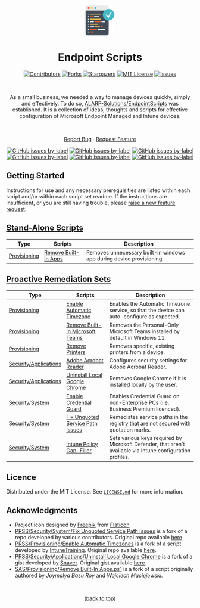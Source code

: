 <div align="center">  
  <a href="https://github.com/ALARP-Solutions/EndpointScripts">
    <img src="logo.png" alt="Logo" width="80" height="80">
  </a>

  <h1 id="top">Endpoint Scripts</h1>

  [![Contributors][contributors-shield]][contributors-url]
  [![Forks][forks-shield]][forks-url]
  [![Stargazers][stars-shield]][stars-url]
  [![MIT License][license-shield]][license-url]
  [![Issues][issues-shield]][issues-url]
  
  <br/>
  
  As a small business, we needed a way to manage devices quickly, simply and effectively. To do so, [ALARP-Solutions/EndpointScripts](https://github.com/ALARP-Solutions/EndpointScripts) was established. It is a collection of ideas, thoughts and scripts for effective configuration of Microsoft Endpoint Managed and Intune devices. 

  <br/>
  
  [Report Bug](https://github.com/ALARP-Solutions/EndpointScripts/issues/new?assignees=&labels=bug&template=bug_report.md&title=)
  ·
  [Request Feature](https://github.com/ALARP-Solutions/EndpointScripts/issues/new?assignees=&labels=enhancement&template=feature_request.md&title=)
  
  [![GitHub issues by-label](https://img.shields.io/github/issues/ALARP-Solutions/EndpointScripts/bug?color=red&label=Bugs&style=flat-square)](https://github.com/ALARP-Solutions/EndpointScripts/labels/bug)
  [![GitHub issues by-label](https://img.shields.io/github/issues/ALARP-Solutions/EndpointScripts/documentation?color=blue&label=Documentation&style=flat-square)](https://github.com/ALARP-Solutions/EndpointScripts/labels/documentation)
  [![GitHub issues by-label](https://img.shields.io/github/issues/ALARP-Solutions/EndpointScripts/enhancement?color=aqua&label=Enhancements&style=flat-square)](https://github.com/ALARP-Solutions/EndpointScripts/labels/enhancement)
  [![GitHub issues by-label](https://img.shields.io/github/issues/ALARP-Solutions/EndpointScripts/good%2520first%2520issue?color=purple&label=Good%20First%20Issue&style=flat-square)](https://github.com/ALARP-Solutions/EndpointScripts/labels/good%20first%20issue)
  [![GitHub issues by-label](https://img.shields.io/github/issues/ALARP-Solutions/EndpointScripts/Help%20Wanted?color=forestgreen&label=Help%20Wanted&style=flat-square)](https://github.com/ALARP-Solutions/EndpointScripts/labels/help%20wanted)
  [![GitHub issues by-label](https://img.shields.io/github/issues/ALARP-Solutions/EndpointScripts/security?color=black&label=Security&style=flat-square)](https://github.com/ALARP-Solutions/EndpointScripts/labels/security)
  
</div>

## Getting Started
Instructions for use and any necessary prerequisities are listed within each script and/or within each script set readme. If the instructions are insufficient, or you are still having trouble, please [raise a new feature request](https://github.com/ALARP-Solutions/EndpointScripts/issues/new?assignees=&labels=documentation&template=feature_request.md&title=).

## [Stand-Alone Scripts](https://github.com/ALARP-Solutions/EndpointScripts/tree/main/Stand-Alone%20Scripts)
| Type | Scripts | Description |
| --- | --- | --- |
| [Provisioning](https://github.com/ALARP-Solutions/EndpointScripts/tree/main/Stand-Alone%20Scripts/Provisioning) | [Remove Built-In Apps] | Removes unnecessary built-in windows app during device provisioning. |

[Remove Built-In Apps]: https://github.com/ALARP-Solutions/EndpointScripts/tree/main/Stand-Alone%20Scripts/Provisioning/Remove%20Built-In%20Apps.ps1

## [Proactive Remediation Sets](https://github.com/ALARP-Solutions/EndpointScripts/tree/main/Proactive%20Remediation%20Script%20Sets)
| Type | Scripts | Description |
| --- | --- | --- |
| [Provisioning] | [Enable Automatic Timezone] | Enables the Automatic Timezone service, so that the device can auto-configure as expected. |
| [Provisioning] | [Remove Built-In Microsoft Teams]| Removes the Personal-Only Microsoft Teams installed by default in Windows 11. |
| [Provisioning] | [Remove Printers]| Removes specific, existing printers from a device. |
| [Security/Applications] | [Adobe Acrobat Reader] | Configures security settings for Adobe Acrobat Reader. |
| [Security/Applications] | [Uninstall Local Google Chrome] | Removes Google Chrome if it is installed locally by the user. |
| [Security/System] | [Enable Credential Guard] | Enables Credential Guard on non-Enterprise PCs (i.e. Business Premium licenced). |
| [Security/System] | [Fix Unquoted Service Path Issues] | Remediates service paths in the registry that are not secured with quotation marks. |
| [Security/System] | [Intune Policy Gap-Filler] | Sets various keys required by Microsoft Defender, that aren't available via Intune configuration profiles. |

[Provisioning]: https://github.com/ALARP-Solutions/EndpointScripts/tree/main/Proactive%20Remediation%20Script%20Sets/Provisioning
[Security/Applications]: https://github.com/ALARP-Solutions/EndpointScripts/tree/main/Proactive%20Remediation%20Script%20Sets/Security/Applications
[Security/System]: https://github.com/ALARP-Solutions/EndpointScripts/tree/main/Proactive%20Remediation%20Script%20Sets/Security/System

[Enable Automatic Timezone]: https://github.com/ALARP-Solutions/EndpointScripts/tree/main/Proactive%20Remediation%20Script%20Sets/Provisioning/Enable%20Automatic%20Timezones
[Remove Built-In Microsoft Teams]: https://github.com/ALARP-Solutions/EndpointScripts/tree/main/Proactive%20Remediation%20Script%20Sets/Provisioning/Remove%20Built-In%20Microsoft%20Teams
[Remove Printers]: https://github.com/ALARP-Solutions/EndpointScripts/tree/main/Proactive%20Remediation%20Script%20Sets/Provisioning/Remove%20Printers
[Adobe Acrobat Reader]: https://github.com/ALARP-Solutions/EndpointScripts/tree/main/Proactive%20Remediation%20Script%20Sets/Security/Applications/Adobe%20Acrobat%20Reader
[Uninstall Local Google Chrome]: https://github.com/ALARP-Solutions/EndpointScripts/tree/main/Proactive%20Remediation%20Script%20Sets/Security/Applications/Uninstall%20Local%20Google%20Chrome
[Fix Unquoted Service Path Issues]: https://github.com/ALARP-Solutions/EndpointScripts/tree/main/Proactive%20Remediation%20Script%20Sets/Security/System/Fix%20Unquoted%20Service%20Path%20Issues
[Enable Credential Guard]:https://github.com/ALARP-Solutions/EndpointScripts/tree/main/Proactive%20Remediation%20Script%20Sets/Security/System/Enable%20Credential%20Guard
[Intune Policy Gap-Filler]:https://github.com/ALARP-Solutions/EndpointScripts/tree/main/Proactive%20Remediation%20Script%20Sets/Security/System/Intune%20Policy%20Gap-Filler

## Licence
Distributed under the MIT License. See [`LICENSE.md`](https://github.com/ALARP-Solutions/EndpointScripts/blob/main/LICENSE.md) for more information.

## Acknowledgments
- Project icon designed by [Freepik](https://www.flaticon.com/authors/freepik) from [Flaticon](https://www.flaticon.com/free-icons/programming)
- [PRSS/Security/System/Fix Unquoted Service Path Issues](https://github.com/ALARP-Solutions/EndpointScripts/tree/main/Proactive%20Remediation%20Script%20Sets/Security/System/Fix%20Unquoted%20Service%20Path%20Issues) is a fork of a repo developed by various contributors. Original repo available [here](https://github.com/VectorBCO/windows-path-enumerate).
- [PRSS/Provisioning/Enable Automatic Timezones](https://github.com/ALARP-Solutions/EndpointScripts/tree/main/Proactive%20Remediation%20Script%20Sets/Provisioning/Enable%20Automatic%20Timezones) is a fork of a script developed by [IntuneTraining](https://github.com/IntuneTraining). Original repo available [here](https://github.com/IntuneTraining/TimezoneTurnOn).
- [PRSS/Security/Applications/Uninstall Local Google Chrome](https://github.com/ALARP-Solutions/EndpointScripts/tree/main/Proactive%20Remediation%20Script%20Sets/Security/Applications/Uninstall%20Local%20Google%20Chrome) is a fork of a gist developed by [Snaver](https://gist.github.com/Snaver). Original gist available [here](https://gist.github.com/Snaver/39bdd480ee83a6d6fff71c7120136728).
- [SAS/Provisioning/Remove Built-In Apps.ps1](https://github.com/ALARP-Solutions/EndpointScripts/blob/main/Stand-Alone%20Scripts/Provisioning/Remove%20Built-In%20Apps.ps1) is a fork of a script originally authored by _Joymalya Basu Roy_ and _Wojciech Maciejewski_.

</br>

<p align="center">(<a href="#top">back to top</a>)</p>

[warning-shield]: https://img.shields.io/badge/-%E2%9A%A0%EF%B8%8F%20Many%20of%20these%20are%20likely%20still%20in%20development.%20Use%20them%20at%20your%20own%20peril%2C%20and%20test%20before%20you%20deploy!%20%E2%9A%A0%EF%B8%8F-red
[contributors-shield]: https://img.shields.io/github/contributors/ALARP-Solutions/EndpointScripts.svg?style=for-the-badge
[contributors-url]: https://github.com/ALARP-Solutions/EndpointScripts/graphs/contributors
[forks-shield]: https://img.shields.io/github/forks/ALARP-Solutions/EndpointScripts.svg?style=for-the-badge
[forks-url]: https://github.com/ALARP-Solutions/EndpointScripts/network/members
[stars-shield]: https://img.shields.io/github/stars/ALARP-Solutions/EndpointScripts.svg?style=for-the-badge
[stars-url]: https://github.com/ALARP-Solutions/EndpointScripts/stargazers
[issues-shield]: https://img.shields.io/github/issues/ALARP-Solutions/EndpointScripts.svg?style=for-the-badge
[issues-url]: https://github.com/ALARP-Solutions/EndpointScripts/issues
[license-shield]: https://img.shields.io/github/license/alarp-solutions/EndpointScripts?style=for-the-badge
[license-url]: https://github.com/ALARP-Solutions/EndpointScripts/blob/master/LICENSE.md
[size-shield]: https://img.shields.io/github/repo-size/alarp-solutions/EndpointScripts

